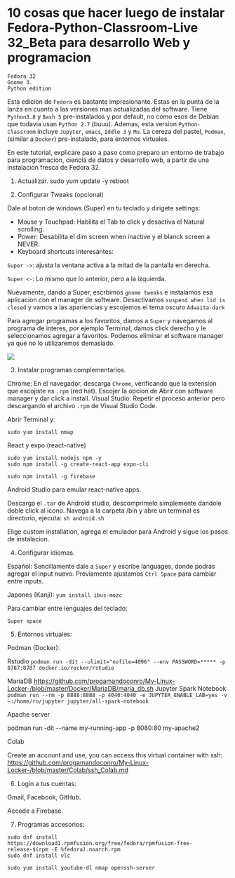 # 10 cosas que hacer luego de instalar  Fedora-Python-Classroom-Live 32_Beta para desarrollo Web y programacion

```
Fedora 32 
Gnome 3.
Python edition
```


Esta edicion de ``Fedora`` es bastante impresionante. Estas en la punta de la lanza en cuanto a las versiones mas actualizadas del software. Tiene ``Python3.8`` y ``Bash 5`` pre-instalados y por default, no como esos de Debian que todavia usan ``Python 2.7`` (buuu). Ademas, esta version ``Python-Classroom`` incluye ``Jupyter``, ``emacs``, ``Iddle 3`` y ``Mu``. La cereza del pastel, ``Podman``, (similar a ``Docker``) pre-instalado, para entornos virtuales. 

En este tutorial, explicare paso a paso como preparo un entorno de trabajo para programacion, ciencia de datos y desarrollo web, a partir de una instalacion fresca de Fedora 32.

1. Actualizar.
sudo yum update -y
reboot

2. Configurar Tweaks (opcional)

Dale al boton de windows (Super) en tu teclado y dirigete settings:

* Mouse y Touchpad: Habilita el Tab to click y desactiva el Natural scrolling.
* Power: Desabilita el dim screen when inactive y el  blanck screen a NEVER.
* Keyboard shortcuts interesantes: 

``Super ->``: ajusta la ventana activa a la mitad de la pantalla en derecha.

``Super <-``: Lo mismo que lo anterior, pero a la izquierda.



Nuevamente, dando a Super, escrbimos ``gnome tweaks`` e instalamos esa aplicacion con el manager de software. Desactivamos ``suspend when lid is closed`` y vamos a las apariencias y escojemos el tema oscuro ``Adwaita-dark``

Para agregar programas a los favoritos, damos a ``Super`` y navegamos al programa de interes, por ejemplo Terminal, damos click derecho y le seleccionamos agregar a favoritos. Podemos eliminar el software manager ya que no lo utilizaremos demasiado.

<div> 

<img src="./'Screenshot from 2020-04-10 15-13-42.png'" />

</div>

3. Instalar programas complementarios.

Chrome: En el navegador, descarga ``Chrome``, verificando que la extension que escojiste es ``.rpm`` (red hat). Escojer la opcion de Abrir con software manager y dar click a install.
Visual Studio: Repetir el proceso anterior pero descargando el archivo ``.rpm`` de Visual Studio Code.

Abrir Terminal y:

```
sudo yum install nmap

```

React y expo (react-native)
```
sudo yum install nodejs npm -y
sudo npm install -g create-react-app expo-cli
```


```
sudo npm install -g firebase
```

Android Studio para emular react-native apps.

Descarga el ``.tar`` de Android studio, descomprimelo simplemente dandole doble click al icono. Navega a la carpeta /bin y abre un terminal es directorio, ejecuta:
``sh android.sh``

Elige custom installation, agrega el emulador para Android y sigue los pasos de instalacion. 

4. Configurar idiomas.

Español: Sencillamente dale a ``Super`` y escribe languages, donde podras agregar el input nuevo. Previamente ajustamos ``Ctrl Space`` para cambiar entre inputs. 

Japones (Kanji): ``yum install ibus-mozc``

Para cambiar entre lenguajes del teclado:

``Super space``

5. Entornos virtuales:

Podman (Docker): 

Rstudio ``podman run -dit --ulimit="nofile=4096" --env PASSWORD=***** -p 8787:8787 docker.io/rocker/rstudio``

MariaDB https://github.com/progamandoconro/My-Linux-Locker-/blob/master/Docker/MariaDB/maria_db.sh
Jupyter Spark Notebook ``podman run --rm -p 8888:8888 -p 4040:4040 -e JUPYTER_ENABLE_LAB=yes -v ~:/home/ro/jupyter jupyter/all-spark-notebook``

Apache server

podman run -dit --name my-running-app -p 8080:80 my-apache2

Colab

Create an account and use, you can access this virtual container with ssh:
https://github.com/progamandoconro/My-Linux-Locker-/blob/master/Colab/ssh_Colab.md

6. Login a tus cuentas:

Gmail, Facebook, GitHub.

Accede a Firebase.

7. Programas accesorios:

```
sudo dnf install https://download1.rpmfusion.org/free/fedora/rpmfusion-free-release-$(rpm -E %fedora).noarch.rpm
sudo dnf install vlc 
```

``sudo yum install youtube-dl nmap openssh-server``
